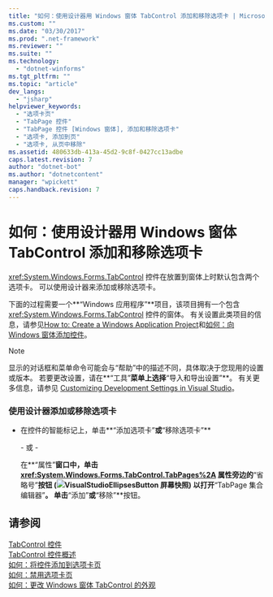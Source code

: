 ```yaml
---
title: "如何：使用设计器用 Windows 窗体 TabControl 添加和移除选项卡 | Microsoft Docs"
ms.custom: ""
ms.date: "03/30/2017"
ms.prod: ".net-framework"
ms.reviewer: ""
ms.suite: ""
ms.technology: 
  - "dotnet-winforms"
ms.tgt_pltfrm: ""
ms.topic: "article"
dev_langs: 
  - "jsharp"
helpviewer_keywords: 
  - "选项卡页"
  - "TabPage 控件"
  - "TabPage 控件 [Windows 窗体], 添加和移除选项卡"
  - "选项卡, 添加到页"
  - "选项卡, 从页中移除"
ms.assetid: 480633db-413a-45d2-9c8f-0427cc13adbe
caps.latest.revision: 7
author: "dotnet-bot"
ms.author: "dotnetcontent"
manager: "wpickett"
caps.handback.revision: 7
---
```

# 如何：使用设计器用 Windows 窗体 TabControl 添加和移除选项卡
<xref:System.Windows.Forms.TabControl> 控件在放置到窗体上时默认包含两个选项卡。  可以使用设计器来添加或移除选项卡。  
  
 下面的过程需要一个**“Windows 应用程序”**项目，该项目拥有一个包含 <xref:System.Windows.Forms.TabControl> 控件的窗体。  有关设置此类项目的信息，请参见[How to: Create a Windows Application Project](http://msdn.microsoft.com/zh-cn/b2f93fed-c635-4705-8d0e-cf079a264efa)和[如何：向 Windows 窗体添加控件](../../../../docs/framework/winforms/controls/how-to-add-controls-to-windows-forms.md)。  
  
> [!NOTE]
>  显示的对话框和菜单命令可能会与“帮助”中的描述不同，具体取决于您现用的设置或版本。  若要更改设置，请在**“工具”**菜单上选择**“导入和导出设置”**。  有关更多信息，请参见 [Customizing Development Settings in Visual Studio](http://msdn.microsoft.com/zh-cn/22c4debb-4e31-47a8-8f19-16f328d7dcd3)。  
  
### 使用设计器添加或移除选项卡  
  
-   在控件的智能标记上，单击**“添加选项卡”**或**“移除选项卡”**  
  
     \- 或 \-  
  
     在**“属性”**窗口中，单击 <xref:System.Windows.Forms.TabControl.TabPages%2A> 属性旁边的**“省略号”**按钮 \(![VisualStudioEllipsesButton 屏幕快照](../../../../docs/framework/winforms/media/vbellipsesbutton.png "vbEllipsesButton")\) 以打开**“TabPage 集合编辑器”**。  单击**“添加”**或**“移除”**按钮。  
  
## 请参阅  
 [TabControl 控件](../../../../docs/framework/winforms/controls/tabcontrol-control-windows-forms.md)   
 [TabControl 控件概述](../../../../docs/framework/winforms/controls/tabcontrol-control-overview-windows-forms.md)   
 [如何：将控件添加到选项卡页](../../../../docs/framework/winforms/controls/how-to-add-a-control-to-a-tab-page.md)   
 [如何：禁用选项卡页](../../../../docs/framework/winforms/controls/how-to-disable-tab-pages.md)   
 [如何：更改 Windows 窗体 TabControl 的外观](../../../../docs/framework/winforms/controls/how-to-change-the-appearance-of-the-windows-forms-tabcontrol.md)
